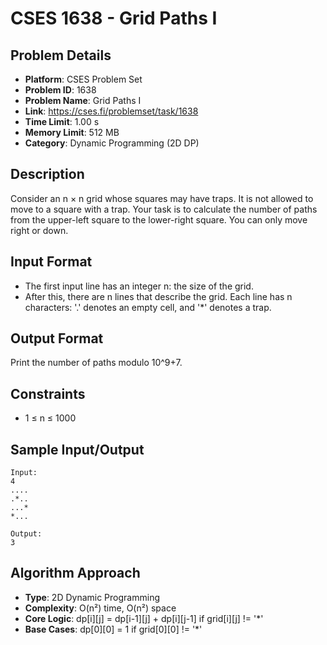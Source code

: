 # CSES 1638 - Grid Paths I

## Problem Details
- **Platform**: CSES Problem Set
- **Problem ID**: 1638
- **Problem Name**: Grid Paths I
- **Link**: https://cses.fi/problemset/task/1638
- **Time Limit**: 1.00 s
- **Memory Limit**: 512 MB
- **Category**: Dynamic Programming (2D DP)

## Description
Consider an n × n grid whose squares may have traps. It is not allowed to move to a square with a trap.
Your task is to calculate the number of paths from the upper-left square to the lower-right square. You can only move right or down.

## Input Format
- The first input line has an integer n: the size of the grid.
- After this, there are n lines that describe the grid. Each line has n characters: '.' denotes an empty cell, and '*' denotes a trap.

## Output Format
Print the number of paths modulo 10^9+7.

## Constraints
- 1 ≤ n ≤ 1000

## Sample Input/Output
```
Input:
4
....
.*..
...*
*...

Output:
3
```

## Algorithm Approach
- **Type**: 2D Dynamic Programming
- **Complexity**: O(n²) time, O(n²) space
- **Core Logic**: dp[i][j] = dp[i-1][j] + dp[i][j-1] if grid[i][j] != '*'
- **Base Cases**: dp[0][0] = 1 if grid[0][0] != '*'
